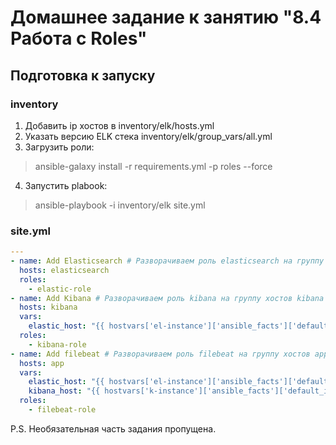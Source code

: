 # Домашнее задание к занятию "8.4 Работа с Roles"

## Подготовка к запуску

### inventory
1. Добавить ip хостов в inventory/elk/hosts.yml
2. Указать версию ELK стека inventory/elk/group_vars/all.yml
3. Загрузить роли:
> ansible-galaxy install -r requirements.yml -p roles --force
4. Запустить plabook:
> ansible-playbook -i inventory/elk site.yml

### site.yml

```yml
---
- name: Add Elasticsearch # Разворачиваем роль elasticsearch на группу хостов elasticsearch
  hosts: elasticsearch
  roles:
    - elastic-role
- name: Add Kibana # Разворачиваем роль kibana на группу хостов kibana
  hosts: kibana
  vars:
    elastic_host: "{{ hostvars['el-instance']['ansible_facts']['default_ipv4']['address'] }}" # передаем ip адрес хоста с elasticsearch
  roles:
    - kibana-role
- name: Add filebeat # Разворачиваем роль filebeat на группу хостов app
  hosts: app
  vars:
    elastic_host: "{{ hostvars['el-instance']['ansible_facts']['default_ipv4']['address'] }}" # передаем ip адрес хоста с elasticsearch
    kibana_host: "{{ hostvars['k-instance']['ansible_facts']['default_ipv4']['address'] }}" # передаем ip адрес хоста с kibana
  roles:
    - filebeat-role
```

P.S. Необязательная часть задания пропущена.
